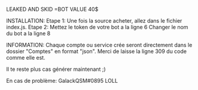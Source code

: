 
LEAKED AND SKID
=BOT VALUE 40$

INSTALLATION:
Etape 1:
Une fois la source acheter, allez dans le fichier index.js.
Etape 2:
Mettez le token de votre bot a la ligne 6
Changer le nom du bot a la ligne 8

INFORMATION:
Chaque compte ou service crée seront directement dans le dossier "Comptes" en format "json".
Merci de laisse la ligne 309 du code comme elle est.

Il te reste plus cas générer maintenant ;) 

En cas de problème: GalackQSM#0895 LOLL
